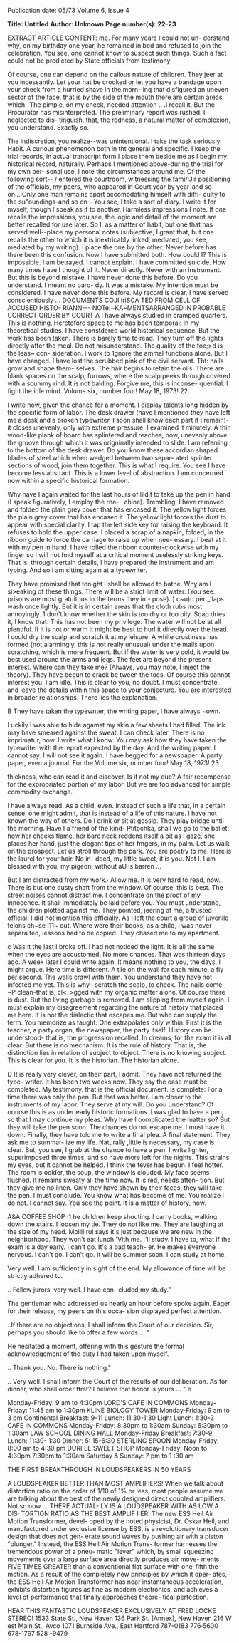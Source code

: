 Publication date: 05/73
Volume 6, Issue 4

**Title: Untitled**
**Author: Unknown**
**Page number(s): 22-23**

EXTRACT ARTICLE CONTENT:
me. For many years I could not un-
derstand why, on my birthday one year, 
he remained in bed and refused to join 
the celebration. You see, one cannot 
know to suspect such things. Such a fact 
could not be predicted by State officials 
from testimony. 


Of course, one can depend on the 
callous nature of children. They jeer at 
you incessantly. Let your hat be crooked 
or let you have a bandage upon your 
cheek from a hurried shave in the morn-
ing that disfigured an uneven sector of 
the face, that is by the side of the mouth 
there are certain areas which-
The pimple, on my cheek, needed 
attention .. .l recall it. But the Procurator 
has misinterpreted. The preliminary 
report was rushed. I neglected to dis-
tinguish, that, the redness, a natural 
matter of complexion, you understand. 
Exactly so. 


The indiscretion, you realize--was 
unintentional. I take the task seriously. 
Habit. A curious phenomenon both in tht 
general and specific. I keep the trial 
records, in actual transcript form.l place 
them beside me as I begin my historical 
record, naturally. Perhaps I mentioned 
above-during the trial for my own per-
sonal use, I note the circumstances 
around me. Of the following sort--
/ entered the courtroom, witnessing 
the fami/iJlr positioning of the officials, 
my peers, who appeared in Court year by 
year-and so on...:Only one man remains 
apart accomodating himself with diffi-
culty to the su"oundings-and so on·-
You see, I take a sort of diary. I write 
it for myself, though I speak as if to 
another. Harmless impressions I note. If 
one recalls the impressions, you see, the 
logic and detail of the moment are better 
recalled for use later. So I, as a matter of 
habit, but one that has served well--place 
my personal notes (subjective, I grant 
that, but one recalls the other to which it 
is inextricably linked, mediated, you see, 
mediated by my writing). I place the one 
by the other. Never before has there been 
this confusion. Now I have submitted 
both. How could I? This is impossible. I 
am betrayed. I cannot explain. I have 
committed suicide. How many times have 
I thought of it. Never directly. Never with 
an instrument. But this is beyond 
mistake. I have never done this before. 
Do you understand. I meant no paro-
dy. It was a mistake. My intention must 
be considered. I have never done this 
before. My record is clear. I have served 
conscientiously ... 
DOCUMENTS COJI.IriSCA TED 
FROM CELL OF ACCUSED HISTO-
RIANN---
NOTe:~KA~MENTSARRANGED 
IN PROBABLE CORRECT ORDER BY 
COURT 
A I have always studied in cramped 
quarters. This is nothing. Heretofore 
space to me has been temporal: In my 
theoretical studies. I have constdered 
world historical sequence. But the work 
has been taken. There is barely time to 
read. They turn off the lights directly 
after the meal. Do not misunderstand. 
The quality of the foc;>d is the leas~ con-
sideration. I work to 1gnore the ammal 
functions alone. But I have changed. I 
have lost the scrubbed pink of the civil 
servant. Tht: nails grow and shape them-
selves. The hair begins to retain the oils. 
There are blank spaces on the scalp, 
furrows, where the scalp peeks through 
covered with a scummy rind. It is not 
balding. Forgive me, this is inconse-
quential. I fight the idle mind. 
Volume six, number four! May 18, 1973! 22 


I write now, given the chance for a 
moment. I display talents long hidden by 
the specific form of labor. The desk 
drawer (have I mentioned they have left 
me a desk and a broken typewriter, I 
soon shall know each part if I remain)-it 
closes unevenly, only with extreme 
pressure. I examined it minutely. A thin 
wood-like plank of board has splintered 
and reaches, now, unevenly above the 
groove through which it was origninally 
intended to slide. I am referring to the 
bottom of the desk drawer. Do you know 
these accordian shaped blades of steel 
which when wedged between two separ-
ated splinter sections of wood, join them 
together. This is what I require. You see I 
have become less abstract .This is a lower 
level of abstraction. I am concerned now 
within a specific historical formation. 


Why have I again waited for the last 
hours of lildlt to take up the pen in hand 
(I speak figuratively, I employ the rna- · 
chine). Trembling, I have removed and 
folded the plain grey cover that has 
encased it. The yellow light forces the 
plain grey cover that has encased it. The 
yellow light forces the dust to appear 
with special clarity. I tap the left side key 
for raising the keyboard. It refuses to 
hold the upper case. I placed a scrap of a 
napkin, folded, in the ribbon guide to 
force the carriage to raise up when nee-
essary. I beat at it with my pen in hand. I 
have rolled the ribbon counter-clockwise 
with my finger so I will not fmd myself at 
a critical moment uselessly striking keys. 
That is, through certain details, I have 
prepared the instrument and am typing. 
And so I am sitting again at a typewriter. 


They have promised that tonight I 
shall be allowed to bathe. Why am I 
si>eaking of these things. There will be a 
strict limit of water. (You see. prisons are 
most gratuitous in the terms they im-
pose). ) c~u)d per _!laps wash once lightly. 
But it is in certain areas that the cloth 
rubs most annoyingly. 1 don't know 
whether the skin is too dry or too oily. 
Soap dries it, I know that. This has not 
been my privilege. The water will not be 
at all plentiful. If it is hot or warm it 
might be best to hurl it directly over the 
head. I could dry the scalp and scratch it 
at my leisure. A white crustiness has 
formed (not alarmingly, this is not really 
unusual) under the mails upon scratching, 
which is more frequent. But if the water 
is very cold, it would be best used around 
the arms and legs. The feet are beyond 
the present interest. Where can they take 
me? (Always, you may note, I inject the 
theory). They have begun to crack be 
tween the toes. Of course this cannot 
interest you. I am idle. This is clear to 
you, no doubt. I must concentrate, and 
leave the details within this space to your 
conjecture. You are interested in broader 
relationships. There lies the explanation. 


B They have taken the typewnter, the 
writing paper, I have always ~own. 


Luckily I was able to hide agamst my skin 
a few sheets I had filled. The ink may 
have smeared against the sweat. I can 
check later. There is no imprimatur, now. 
I write what I know. You may ask how 
they have taken the typewriter with the 
report expected by the day. And the 
writing paper. I cannot say. I will not see 
it again. I have begged for a newspaper. A 
party paper, even a journal. For the 
Volume six, number four! May 18, 1973! 23 


thickness, who can read it and discover. Is 
it not my due? A fair recompense for the 
expropriated portion of my labor. But we 
are too advanced for simple commodity 
exchange. 


I have always read. As a child, even. 
Instead of such a life that, in a certain 
sense, one might admit, that is instead of 
a life of this nature. I have not known the 
way of others. Do I drink or sit at gossip. 
They play bridge until the morning. Have 
I a friend of the kind- Ptitochka, shall we 
go to the ballet, how her cheeks flame, 
her bare neck reddens itself a bit as I 
gaze, she places her hand, just the elegant 
tips of her fmgers, in my palm. Let us 
walk on the prospect. Let us stroll 
through the park. You are poetry to me. 
Here is the laurel for your hair. No in-
deed, my little sweet, it is you. Not I. I 
am blessed with you, my pigeon, without 
aU is barren ... 


But I am distracted from my work.· 
Allow me. It is very hard to read, now. 
There is but one dusty shaft from the 
window. Of course, this is best. The street 
noises cannot distract me. I concentrate 
on the proof of my innocence. It shall 
immediately be laid before you. You 
must understand, the children plotted 
against me. They pointed, jeering at me, a 
trusted official. I did not mention this 
offlcially. As I left the court a group of 
juvenile felons ch~se !11~ out. Where were 
their books, as a child, I was never separa 
ted, lessons had to be copied. They 
chased me to my apartment. 


c 
Was it the last I broke off. I had not 
noticed the light. It is all the same when 
the eyes are accustomed. No more 
chances. That was thirteen days ago. A 
week later I could write again. It means 
nothing to you, the days, I might argue. 
Here time is different. A tile on the wall 
for each minute, a fly per second. The 
walls crawl with them. You understand 
they have not infected me yet. This is 
why I scratch the scalp, to check. The 
nails come ~P clean-that is, cl<_>gged with 
my organic matter alone. Of course there 
is dust. But the living garbage is removed. 
I am slipping from myself again. I must 
explain my disagreement regarding the 
nature of history that placed me here. It 
is not the dialectic that escapes me. But 
who can supply the term. You memorize 
as taught. One extrapolates only within. 
First it is the teacher, a party organ, the 
newspaper, the party itself. History can 
be understood- that is, the progression 
recalled. In dreams, for the exam it is all 
clear. But there is no mechanism. It is the 
rule of history. That is, the distinction 
lies in relation of subject to object. There 
is no knowing subject. This is clear for 
you. It is the historian. The historian 
alone. 


D It is really very clever, on their part, I 
admit. They have not returned the type-
writer. It has been two weeks now. They 
say the case must be completed. My 
testimony. that is the official document. 
is complete: For a time there was only 
the pen. But that was better. I am closer 
to the instruments of my labor. They 
serve at my will. Do you understand? Of 
oourse this is as under early historic 
formations. I was glad to have a pen, so 
that I may continue my pleas. Why have I 
oomplicated the matter so? But they will 
take the pen soon. The chances do not 
escape me. I must have it down. Finally, 
they have told me to write a final plea. A 
final statement. They ask me to summar-
ize my life. Naturally ,little is necessary, 
my case is clear. But, you see, I grab at 
the chance to have a pen. I write lighter, 
superimposed three times, and so have 
more left for the nights. This strains my 
eyes, but it cannot be helped. I think the 
fever has begun. I feel hotter. The room is 
oolder, the soup, the window is clouded. 
My face seems flushed. It remains sweaty 
all the time now. It is red, needs atten-
tion. But they give me no linen. Only 
they have shown by their faces, they will 
take the pen. I must conclude. 
You know what has become of me. 
You realize I do not. I cannot say. You 
see the point. It is a matter of history, 
now. 


A&A COFFEE SHOP 
·1 he children keep shouting. I carry 
books, walking down the stairs. I loosen 
my tie. They do not like me. They are 
laughing at the size of my head. Moilll'rul 
says it's just because we are new in the 
neighborhood. They won't eat lunch 'Vith 
me. I'll study. I have to, what if the exam 
is a day early. I can't go. It's a bad teach-
er. He makes everyone nervous. I can't 
go. I can't go. It will be summer soon. I 
can study at home. 


Very well. I am sufficiently in sight of 
the end. My allowance of time will be 
strictly adhered to. 


.. Fellow jurors, very well. I have con-
cluded my study." 


The gentleman who addressed us 
nearly an hour before spoke again. Eager 
for their release, my peers on this occa-
sion displayed perfect attention. 


..If there are no objections, I shall 
inform the Court of our decision. Sir, 
perhaps you should like to offer a few 
words ... " 


He hesitated a moment, offering with 
this gesture the formal acknowledgement 
of the duty I had taken upon myself. 


.. Thank you. No. There is nothing." 


.. Very well. I shall inform the Court of 
the results of our deliberation. As for 
dinner, who shall order ftrst? I believe 
that honor is yours ... " e



Monday-Friday: 9 am to 4:30pm 
LORD'S CAFE IN COMMONS 
Monday-Friday: 11:45 am to 1:30pm 
KLINE BIOLOGY TOWER 
Monday-Friday: 9 am to 3 pm 
Continental Breakfast: 9-11 
Lunch: 11:30-1:30 
Light Lunch: 1:30-3 
CAFE IN COMMONS 
Monday-Friday: 8:30pm to 1:30am 
Sunday: 6:30pm to 1:30am 
LAW SCHOOL DINING HALL 
Monday-Friday 
Breakfast: 7:30-9 
Lunch: 11:30- 1:30 
Dinner: 5: 15-6:30 
STERLING SPOON 
Monday-Friday: 8:00 am to 4:30 pm 
DURFEE SWEET SHOP 
Monday-Friday: Noon to 4:30pm 
7:30pm to 1:30am 
Saturday & Sunday: 7 pm to 1 :30 am 


THE FIRST BREAKTHROUGH 
IN LOUDSPEAKERS IN 50 YEARS 

A LOUDSPEAKER BETTER 
THAN MOST AMPLIFIERS! 
When we talk about distortion ratio on the order 
of 1/10 of 1% or less, most people assume we are 
talking about the best of the newly designed direct 
coupled amplifiers. Not so now ... THERE ACTUAL-
LY IS A LOUDSPEAKER WITH AS LOW A DIS· 
TORTION RATIO AS THE BEST AMPLIF I ER! 
The new ESS Heil Air Motion Transformer, devel-
oped by the noted physicist, Dr. Oskar Heil, and 
manufactured under exclusive license by ESS, is a 
revolutionary transducer design that does not gen-
erate sound waves by pushing air with a piston 
"plunger." Instead, the ESS Heil Air Motion Trans-
former harnesses the tremendous power of a pneu-
matic "lever" which, by small squeezing movements 
over a large surface area directly produces air move-
ments FIVE TIMES GREATER than a conventional 
flat surface with one-fifth the motion. As a result 
of the completely new principles by which it oper-
ates, the ESS Heil Air Motion Transformer has near 
instantaneous acceleration, exhibits distortion 
figures as fine as modern electronics, and achieves a 
level of performance that finally approaches theore-
tical perfection. 

HEAR THIS FANTASTIC LOUDSPEAKER 
EXCLUSIVELY AT FRED LOCKE STEREO! 
1533 State St., New Haven 
136 Park St. (Annex), New Haven 
216 W est Main St., Avco 
1071 Burnside Ave., East Hartford 
787-0183 
776·5600 
678-1797 
528 -9479